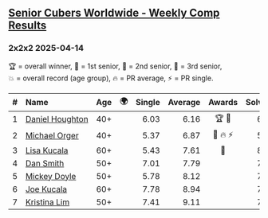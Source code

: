 <style>table {white-space: nowrap;}</style>
<link rel="stylesheet" type="text/css" href="/scw-comp/css/flags.css" />

## [Senior Cubers Worldwide - Weekly Comp Results](/scw-comp/results/)
### 2x2x2 2025-04-14

<span style="white-space: nowrap;">🏆 = overall winner</span>, <span style="white-space: nowrap;">🥇 = 1st senior</span>, <span style="white-space: nowrap;">🥈 = 2nd senior</span>, <span style="white-space: nowrap;">🥉 = 3rd senior</span>, <span style="white-space: nowrap;">💥 = overall record (age group)</span>, <span style="white-space: nowrap;">🔥 = PR average</span>, <span style="white-space: nowrap;">⚡ = PR single</span>.

| # | Name | Age | 🌍 | Single | Average | Awards | Solve 1 | Solve 2 | Solve 3 | Solve 4 | Solve 5 | Video |
| :--: | :-- | :--: | :--: | --: | --: | :--: | --: | --: | --: | --: | --: | :-- |
| 1 | [Daniel Houghton](../../persons/daniel_houghton/222.md) | 40+ | <i class="flag flag-CH" /> | 6.03 | 6.16 | 🏆 🥇 | 6.26 | 6.16 | 6.06 | 6.03 | 6.71 | [Desktop](https://www.facebook.com/events/686757560572325/permalink/692549499993131) / [Mobile](https://m.facebook.com/events/686757560572325?view=permalink&id=692549499993131) |
| 2 | [Michael Orger](../../persons/michael_orger/222.md) | 40+ | | 5.37 | 6.87 | 🥈 🔥 ⚡ | 5.37 | 6.31 | 8.40 | 6.11 | 8.20 | [Desktop](https://www.facebook.com/michaelorger/videos/1070076794940463) / [Mobile](https://m.facebook.com/michaelorger/videos/1070076794940463) |
| 3 | [Lisa Kucala](../../persons/lisa_kucala/222.md) | 60+ | <i class="flag flag-US" /> | 5.43 | 7.61 | 🥉 | 8.63 | 6.50 | 5.43 | 8.62 | 7.70 | [Desktop](https://www.facebook.com/events/686757560572325/permalink/696706769577404) / [Mobile](https://m.facebook.com/events/686757560572325?view=permalink&id=696706769577404) |
| 4 | [Dan Smith](../../persons/dan_smith/222.md) | 50+ | <i class="flag flag-US" /> | 7.01 | 7.79 |  | 7.58 | 7.01 | 8.01 | 9.30 | 7.78 | [Desktop](https://www.facebook.com/events/686757560572325/permalink/697564929491588) / [Mobile](https://m.facebook.com/events/686757560572325?view=permalink&id=697564929491588) |
| 5 | [Mickey Doyle](../../persons/mickey_doyle/222.md) | 50+ | <i class="flag flag-US" /> | 5.78 | 8.12 |  | 7.46 | 5.78 | 9.67 | 9.44 | 7.46 | [Desktop](https://www.facebook.com/events/686757560572325/permalink/697620952819319) / [Mobile](https://m.facebook.com/events/686757560572325?view=permalink&id=697620952819319) |
| 6 | [Joe Kucala](../../persons/joe_kucala/222.md) | 60+ | <i class="flag flag-US" /> | 7.78 | 8.94 |  | 7.78 | 8.15 | 10.75 | 8.27 | 10.40 | [Desktop](https://www.facebook.com/events/686757560572325/permalink/695305103050904) / [Mobile](https://m.facebook.com/events/686757560572325?view=permalink&id=695305103050904) |
| 7 | [Kristina Lim](../../persons/kristina_lim/222.md) | 50+ | <i class="flag flag-US" /> | 7.41 | 9.11 |  | 7.41 | 9.24 | 7.85 | 11.51 | 10.25 | [Desktop](https://www.facebook.com/events/686757560572325/permalink/696981959549885) / [Mobile](https://m.facebook.com/events/686757560572325?view=permalink&id=696981959549885) |

<!-- Global site tag (gtag.js) - Google Analytics -->
<script async src="https://www.googletagmanager.com/gtag/js?id=UA-86348435-3"></script>
<script>window.dataLayer = window.dataLayer || []; function gtag() {dataLayer.push(arguments);} gtag('js', new Date()); gtag('config', 'UA-86348435-3');</script>
